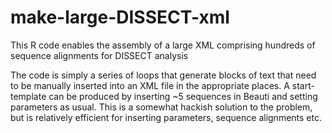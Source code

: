 # make-large-DISSECT-xml
This R code enables the assembly of a large XML comprising hundreds of sequence alignments for DISSECT analysis 

The code is simply a series of loops that generate blocks of text that need to be manually inserted into an XML file
in the appropriate places. A start-template can be produced by inserting ~5 sequences in Beauti and setting parameters as usual. This is a somewhat hackish solution to the problem, but is relatively efficient for inserting parameters, sequence alignments etc.
